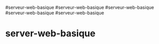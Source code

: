 #serveur-web-basique
#serveur-web-basique
#serveur-web-basique
#serveur-web-basique
#serveur-web-basique
# server-web-basique
